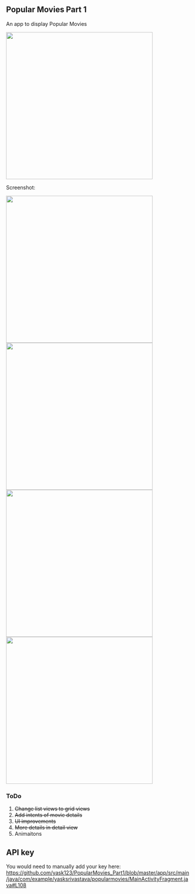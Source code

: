 ## Popular Movies Part 1

An app to display Popular Movies


<img src="https://media.giphy.com/media/whmc3spBkphaU/giphy.gif" height="400">


Screenshot:

<img src="http://i.imgur.com/JXEdcPX.jpg" height="400">
<img src="http://i.imgur.com/NQYqiTY.jpg" height="400">
<img src="http://i.imgur.com/zuyCJGS.png" height="400">
<img src="http://i.imgur.com/ONYc7mL.png" height="400">


### ToDo
1. ~~Change list views to grid views~~
2. ~~Add intents of movie details~~
3. ~~UI improvements~~
4. ~~More details in detail view~~
5. Animaitons

## API key
You would need to manually add your key here:
https://github.com/yask123/PopularMovies_Part1/blob/master/app/src/main/java/com/example/yasksrivastava/popularmovies/MainActivityFragment.java#L108

